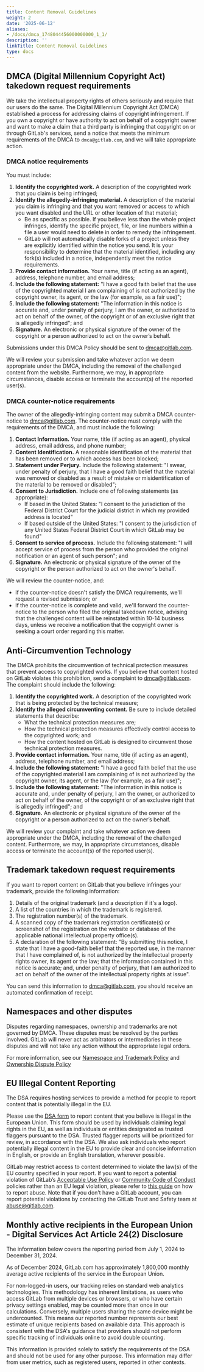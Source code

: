 ```yaml
---
title: Content Removal Guidelines
weight: 2
date: '2025-06-12'
aliases:
- /docs/dmca_1748044456000000000_1_1/
description: ''
linkTitle: Content Removal Guidelines
type: docs
---
```


## DMCA (Digital Millennium Copyright Act) takedown request requirements

We take the intellectual property rights of others seriously and require that our users do the same. The Digital Millennium Copyright Act (DMCA) established a process for addressing claims of copyright infringement. If you own a copyright or have authority to act on behalf of a copyright owner and want to make a claim that a third party is infringing that copyright on or through GitLab's services, send a notice that meets the minimum requirements of the DMCA to `dmca@gitlab.com`, and we will take appropriate action.

### DMCA notice requirements

You must include:

1. **Identify the copyrighted work.** A description of the copyrighted work that you claim is being infringed;
1. **Identify the allegedly-infringing material.** A description of the material you claim is infringing and that you want removed or access to which you want disabled and the URL or other location of that material;
   - Be as specific as possible. If you believe less than the whole project infringes, identify the specific project, file, or line numbers within a file a user would need to delete in order to remedy the infringement.
   - GitLab will not automatically disable forks of a project unless they are explicitly identified within the notice you send. It is your responsibility to determine that the material identified, including any fork(s) included in a notice, independently meet the notice requirements.
1. **Provide contact information.** Your name, title (if acting as an agent), address, telephone number, and email address;
1. **Include the following statement:** "I have a good faith belief that the use of the copyrighted material I am complaining of is not authorized by the copyright owner, its agent, or the law (for example, as a fair use)";
1. **Include the following statement:** "The information in this notice is accurate and, under penalty of perjury, I am the owner, or authorized to act on behalf of the owner, of the copyright or of an exclusive right that is allegedly infringed"; and
1. **Signature.** An electronic or physical signature of the owner of the copyright or a person authorized to act on the owner’s behalf.

Submissions under this DMCA Policy should be sent to dmca@gitlab.com.

We will review your submission and take whatever action we deem appropriate under the DMCA, including the removal of the challenged content from the website. Furthermore, we may, in appropriate circumstances, disable access or terminate the account(s) of the reported user(s).

### DMCA counter-notice requirements

The owner of the allegedly-infringing content may submit a DMCA counter-notice to dmca@gitlab.com. The counter-notice must comply with the requirements of the DMCA, and must include the following:

1. **Contact Information.** Your name, title (if acting as an agent), physical address, email address, and phone number;
1. **Content Identification.** A reasonable identification of the material that has been removed or to which access has been blocked;
1. **Statement under Perjury.** Include the following statement: "I swear, under penalty of perjury, that I have a good faith belief that the material was removed or disabled as a result of mistake or misidentification of the material to be removed or disabled";
1. **Consent to Jurisdiction.** Include one of following statements (as appropriate):
   - If based in the United States:  "I consent to the jurisdiction of the Federal District Court for the judicial district in which my provided address is located"
   - If based outside of the United States: "I consent to the jurisdiction of any United States Federal District Court in which GitLab may be found"
1. **Consent to service of process.** Include the following statement: "I will accept service of process from the person who provided the original notification or an agent of such person"; and
1. **Signature.** An electronic or physical signature of the owner of the copyright or the person authorized to act on the owner's behalf.

We will review the counter-notice, and:

- if the counter-notice doesn't satisfy the DMCA requirements, we'll request a revised submission; or
- if the counter-notice is complete and valid, we'll forward the counter-notice to the person who filed the original takedown notice, advising that the challenged content will be reinstated within 10-14 business days, unless we receive a notification that the copyright owner is seeking a court order regarding this matter.

## Anti-Circumvention Technology

The DMCA prohibits the circumvention of technical protection measures that prevent access to copyrighted works. If you believe that content hosted on GitLab violates this prohibition, send a complaint to dmca@gitlab.com. The complaint should include the following:

1. **Identify the copyrighted work.** A description of the copyrighted work that is being protected by the technical measure;
1. **Identify the alleged circumventing content.** Be sure to include detailed statements that describe:
   - What the technical protection measures are;
   - How the technical protection measures effectively control access to the copyrighted work; and
   - How the content hosted on GitLab is designed to circumvent those technical protection measures.
1. **Provide contact information.** Your name, title (if acting as an agent), address, telephone number, and email address;
1. **Include the following statement:** "I have a good faith belief that the use of the copyrighted material I am complaining of is not authorized by the copyright owner, its agent, or the law (for example, as a fair use)";
1. **Include the following statement:** "The information in this notice is accurate and, under penalty of perjury, I am the owner, or authorized to act on behalf of the owner, of the copyright or of an exclusive right that is allegedly infringed"; and
1. **Signature.** An electronic or physical signature of the owner of the copyright or a person authorized to act on the owner’s behalf.

We will review your complaint and take whatever action we deem appropriate under the DMCA, including the removal of the challenged content. Furthermore, we may, in appropriate circumstances, disable access or terminate the account(s) of the reported user(s).

## Trademark takedown request requirements

If you want to report content on GitLab that you believe infringes your trademark, provide the following information:

1. Details of the original trademark (and a description if it's a logo).
1. A list of the countries in which the trademark is registered.
1. The registration number(s) of the trademark.
1. A scanned copy of the trademark registration certificate(s) or screenshot of the registration on the website or database of the applicable national intellectual property office(s).
1. A declaration of the following statement: "By submitting this notice, I state that I have a good-faith belief that the reported use, in the manner that I have complained of, is not authorized by the intellectual property rights owner, its agent or the law; that the information contained in this notice is accurate; and, under penalty of perjury, that I am authorized to act on behalf of the owner of the intellectual property rights at issue".

You can send this information to dmca@gitlab.com, you should receive an automated confirmation of receipt.

## Namespaces and other disputes

Disputes regarding namespaces, ownership and trademarks are not governed by DMCA. These disputes must be resolved by the parties involved. GitLab will never act as arbitrators or intermediaries in these disputes and will not take any action without the appropriate legal orders.

For more information, see our [Namespace and Trademark Policy](https://about.gitlab.com/support/gitlab-com-policies/#namespace--trademarks) and [Ownership Dispute Policy](https://about.gitlab.com/support/gitlab-com-policies/#ownership-disputes)

## EU Illegal Content Reporting

The DSA requires hosting services to provide a method for people to report content that is potentially illegal in the EU.

Please use the [DSA form](/handbook/legal/dsa/) to report content that you believe is illegal in the European Union. This form should be used by individuals claiming legal rights in the EU, as well as individuals or entities designated as trusted flaggers pursuant to the DSA. Trusted flagger reports will be prioritized for review, in accordance with the DSA. We also ask individuals who report potentially illegal content in the EU to provide clear and concise information in English, or provide an English translation, wherever possible.

GitLab may restrict access to content determined to violate the law(s) of the EU country specified in your report. If you want to report a potential violation of GitLab’s [Acceptable Use Policy](/handbook/legal/acceptable-use-policy/)
or [Community Code of Conduct](https://about.gitlab.com/community/contribute/code-of-conduct/) policies rather than an EU legal violation, please refer to [this guide](/handbook/security/security-operations/trustandsafety/abuse-on-gitlab-com/) on how to report abuse. Note that if you don’t have a GitLab account, you can report potential violations by contacting the GitLab Trust and Safety team at abuse@gitlab.com.

## Monthly active recipients in the European Union - Digital Services Act Article 24(2) Disclosure

The information below covers the reporting period from July 1, 2024 to December 31, 2024.

As of December 2024, GitLab.com has approximately 1,800,000 monthly average active recipients of the service in the European Union.

For non-logged-in users, our tracking relies on standard web analytics technologies. This methodology has inherent limitations, as users who access GitLab from multiple devices or browsers, or who have certain privacy settings enabled, may be counted more than once in our calculations. Conversely, multiple users sharing the same device might be undercounted. This means our reported number represents our best estimate of unique recipients based on available data. This approach is consistent with the DSA's guidance that providers should not perform specific tracking of individuals online to avoid double counting.

This information is provided solely to satisfy the requirements of the DSA and should not be used for any other purpose. This information may differ from user metrics, such as registered users, reported in other contexts.
